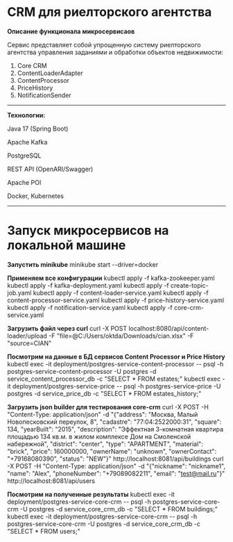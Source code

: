 # CRM для риелторского агентства

**Описание функционала микросервисаов**

Сервис представляет собой упрощенную систему риелторского агентства управления заданиями и обработки объектов недвижимости:

1. Core CRM 
2. ContentLoaderAdapter 
3. ContentProcessor 
4. PriceHistory
5. NotificationSender 
________________________________________
**Технологии:**

Java 17 (Spring Boot)

Apache Kafka

PostgreSQL

REST API (OpenARI/Swagger)

Apache POI

Docker, Kubernetes
________________________________________
# Запуск микросервисов на локальной машине

**Запустить minikube**
minikube start --driver=docker

**Применяем все конфигурации**
kubectl apply -f kafka-zookeeper.yaml
kubectl apply -f kafka-deployment.yaml
kubectl apply -f create-topic-job.yaml
kubectl apply -f content-loader-service.yaml
kubectl apply -f content-processor-service.yaml
kubectl apply -f price-history-service.yaml
kubectl apply -f notification-service.yaml
kubectl apply -f core-crm-service.yaml

**Загрузить файл через curl**
curl -X POST localhost:8080/api/content-loader/upload -F "file=@C:/Users/oktda/Downloads/cian.xlsx" -F "source=CIAN"

**Посмотрим на данные в БД сервисов Content Processor и Price History**
kubectl exec -it deployment/postgres-service-content-processor -- psql -h postgres-service-content-processor -U postgres -d service_content_processor_db -c "SELECT * FROM estates;"
kubectl exec -it deployment/postgres-service-price -- psql -h postgres-service-price -U postgres -d service_price_db -c "SELECT * FROM estates_history;"

**Загрузить json builder для тестирования core-crm**
curl -X POST -H "Content-Type: application/json" -d "{\"address\": \"Москва, Малый Новопесковский переулок, 8\", \"cadastre\": \"77:04:2522000:31\", \"square\": 134, \"yearBuilt\": \"2015\", \"description\": \"Эффектная 3-комнатная квартира площадью 134 кв.м. в жилом комплексе Дом на Смоленской набережной\", \"district\": \"center\", \"type\": \"APARTMENT\", \"material\": \"brick\", \"price\": 160000000, \"ownerName\": \"unknown\", \"ownerContact\": \"+79168080390\", \"status\": \"NEW\"}" http://localhost:8081/api/buildings
curl -X POST -H "Content-Type: application/json" -d "{\"nickname\": \"nickname1\", \"name\": \"Alex\", \"phoneNumber\": \"+79089082211\", \"email\": \"test@mail.ru\"}" http://localhost:8081/api/users

**Посмотрим на полученные результаты**
kubectl exec -it deployment/postgres-service-core-crm -- psql -h postgres-service-core-crm -U postgres -d service_core_crm_db -c "SELECT * FROM buildings;"
kubectl exec -it deployment/postgres-service-core-crm -- psql -h postgres-service-core-crm -U postgres -d service_core_crm_db -c "SELECT * FROM users;"

